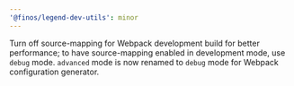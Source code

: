 ```yaml
---
'@finos/legend-dev-utils': minor
---
```


Turn off source-mapping for Webpack development build for better performance; to have source-mapping enabled in development mode, use `debug` mode. `advanced` mode is now renamed to `debug` mode for Webpack configuration generator.
